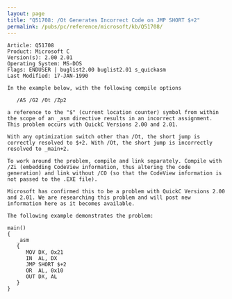 ```yaml
---
layout: page
title: "Q51708: /Ot Generates Incorrect Code on JMP SHORT $+2"
permalink: /pubs/pc/reference/microsoft/kb/Q51708/
---
```


	Article: Q51708
	Product: Microsoft C
	Version(s): 2.00 2.01
	Operating System: MS-DOS
	Flags: ENDUSER | buglist2.00 buglist2.01 s_quickasm
	Last Modified: 17-JAN-1990
	
	In the example below, with the following compile options
	
	   /AS /G2 /Ot /Zp2
	
	a reference to the "$" (current location counter) symbol from within
	the scope of an _asm directive results in an incorrect assignment.
	This problem occurs with QuickC Versions 2.00 and 2.01.
	
	With any optimization switch other than /Ot, the short jump is
	correctly resolved to $+2. With /Ot, the short jump is incorrectly
	resolved to _main+2.
	
	To work around the problem, compile and link separately. Compile with
	/Zi (embedding CodeView information, thus altering the code
	generation) and link without /CO (so that the CodeView information is
	not passed to the .EXE file).
	
	Microsoft has confirmed this to be a problem with QuickC Versions 2.00
	and 2.01. We are researching this problem and will post new
	information here as it becomes available.
	
	The following example demonstrates the problem:
	
	main()
	{
	   _asm
	   {
	      MOV DX, 0x21
	      IN  AL, DX
	      JMP SHORT $+2
	      OR  AL, 0x10
	      OUT DX, AL
	   }
	}
